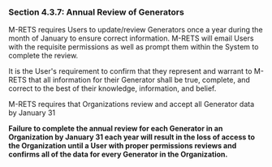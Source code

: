 ### Section 4.3.7: Annual Review of Generators

M-RETS requires Users to update/review Generators once a year during the month of January to ensure correct information. M-RETS will email Users with the requisite permissions as well as prompt them within the System to complete the review.

It is the User&#39;s requirement to confirm that they represent and warrant to M-RETS that all information for their Generator shall be true, complete, and correct to the best of their knowledge, information, and belief.

M-RETS requires that Organizations review and accept all Generator data by January 31

**Failure to complete the annual review for each Generator in an Organization by January 31 each year will result in the loss of access to the Organization until a User with proper permissions reviews and confirms all of the data for every Generator in the Organization.**
